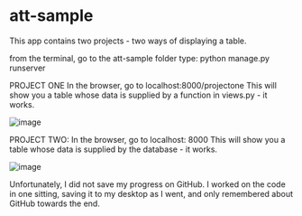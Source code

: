 # att-sample
This app contains two projects - two ways of displaying a table. 

from the terminal, go to the att-sample folder
type: python manage.py runserver

PROJECT ONE
In the browser, go to localhost:8000/projectone
This will show you a table whose data is supplied by a function in views.py - it works. 

![image](https://user-images.githubusercontent.com/20213366/29391201-a4394170-82c3-11e7-9da7-029c99420a99.png)

PROJECT TWO: 
In the browser, go to localhost: 8000
This will show you a table whose data is supplied by the database - it works. 

![image](https://user-images.githubusercontent.com/20213366/29391291-413a14d6-82c4-11e7-8531-72ca18101fed.png)

Unfortunately, I did not save my progress on GitHub.  I worked on the code in one sitting, saving it to my desktop as I went, and only remembered about GitHub towards the end. 


